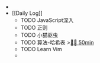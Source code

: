 -
- [[Daily Log]]
	- TODO JavaScript深入
	- TODO 正则
	- TODO 小猫驱虫
	- TODO 算法-哈希表 >[🍅🍅 50min](#agenda-pomo://?t=f-1684830403949-1500%2Cf-1684835272718-1500)
	- TODO Learn Vim
	-